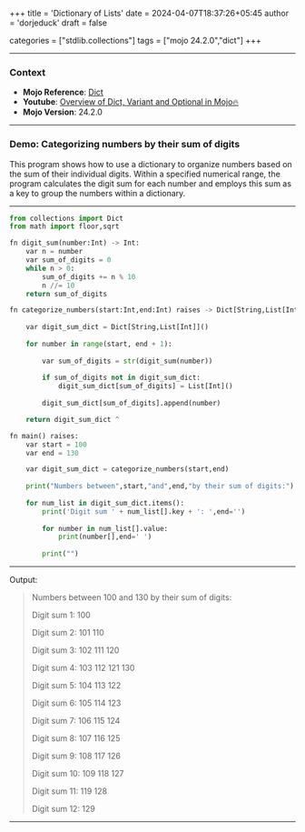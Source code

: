 +++
title = 'Dictionary of Lists'
date = 2024-04-07T18:37:26+05:45
author = 'dorjeduck' 
draft = false

categories = ["stdlib.collections"]
tags = ["mojo 24.2.0","dict"]
+++
 
---
  
### Context

- **Mojo Reference**: [Dict](https://docs.modular.com/mojo/stdlib/collections/dict)
- **Youtube**: [Overview of Dict, Variant and Optional in Mojo🔥](https://www.youtube.com/watch?v=ywbzfY5v2ZM)
- **Mojo Version**: 24.2.0

---

### Demo: Categorizing numbers by their sum of digits

This program shows how to use a dictionary to organize numbers based on the sum of their individual digits. Within a specified numerical range, the program calculates the digit sum for each number and employs this sum as a key to group the numbers within a dictionary.

---
  
```python
from collections import Dict
from math import floor,sqrt

fn digit_sum(number:Int) -> Int:
    var n = number
    var sum_of_digits = 0
    while n > 0:
        sum_of_digits += n % 10
        n //= 10
    return sum_of_digits

fn categorize_numbers(start:Int,end:Int) raises -> Dict[String,List[Int]] : 
    
    var digit_sum_dict = Dict[String,List[Int]]()
    
    for number in range(start, end + 1): 
      
        var sum_of_digits = str(digit_sum(number))
        
        if sum_of_digits not in digit_sum_dict:
            digit_sum_dict[sum_of_digits] = List[Int]()
        
        digit_sum_dict[sum_of_digits].append(number)

    return digit_sum_dict ^

fn main() raises:
    var start = 100
    var end = 130

    var digit_sum_dict = categorize_numbers(start,end)
    
    print("Numbers between",start,"and",end,"by their sum of digits:")
    
    for num_list in digit_sum_dict.items():
        print('Digit sum ' + num_list[].key + ': ',end='')
        
        for number in num_list[].value:
            print(number[],end=' ')
        
        print("")
```

---

Output:

> Numbers between 100 and 130 by their sum of digits:
>
> Digit sum 1: 100
>
> Digit sum 2: 101 110
>
> Digit sum 3: 102 111 120
>
> Digit sum 4: 103 112 121 130
>
> Digit sum 5: 104 113 122
>
> Digit sum 6: 105 114 123
>
> Digit sum 7: 106 115 124
>
> Digit sum 8: 107 116 125
>
> Digit sum 9: 108 117 126
>
> Digit sum 10: 109 118 127
>
> Digit sum 11: 119 128
>
> Digit sum 12: 129

---

